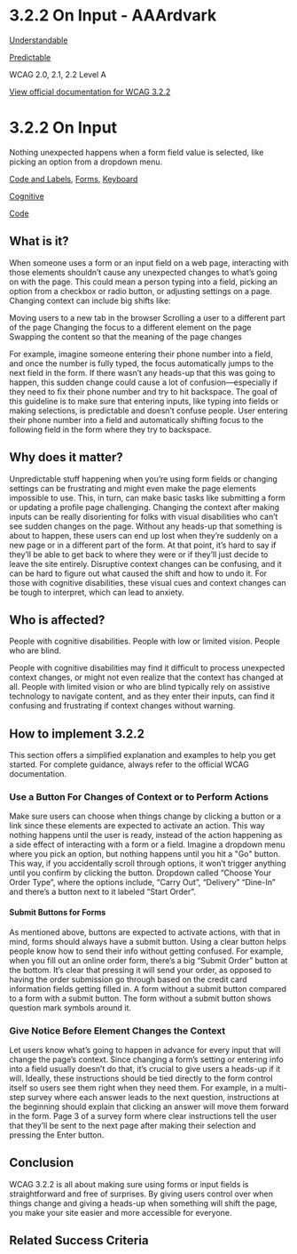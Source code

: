 # 3.2.2 On Input - AAArdvark

[Understandable](https://aaardvarkaccessibility.com/wcag-principle/understandable/)

[Predictable](https://aaardvarkaccessibility.com/wcag-guideline/predictable/)

WCAG 2.0, 2.1, 2.2
Level A

[View official documentation for WCAG 3.2.2](https://www.w3.org/WAI/WCAG22/Understanding/on-input.html)

# 3.2.2 On Input

Nothing unexpected happens when a form field value is selected, like picking an option from a dropdown menu.

[Code and Labels](https://aaardvarkaccessibility.com/wcag-theme/code-and-labels/), [Forms](https://aaardvarkaccessibility.com/wcag-theme/forms/), [Keyboard](https://aaardvarkaccessibility.com/wcag-theme/keyboard/) 

 

[Cognitive](https://aaardvarkaccessibility.com/wcag-disability/cognitive/) 

 

[Code](https://aaardvarkaccessibility.com/wcag-responsibility/code/) 

## What is it?

When someone uses a form or an input field on a web page, interacting with those elements shouldn’t cause any unexpected changes to what’s going on with the page. This could mean a person typing into a field, picking an option from a checkbox or radio button, or adjusting settings on a page.
Changing context can include big shifts like:

Moving users to a new tab in the browser
Scrolling a user to a different part of the page
Changing the focus to a different element on the page
Swapping the content so that the meaning of the page changes

For example, imagine someone entering their phone number into a field, and once the number is fully typed, the focus automatically jumps to the next field in the form. If there wasn’t any heads-up that this was going to happen, this sudden change could cause a lot of confusion—especially if they need to fix their phone number and try to hit backspace.
The goal of this guideline is to make sure that entering inputs, like typing into fields or making selections, is predictable and doesn’t confuse people.
User entering their phone number into a field and automatically shifting focus to the following field in the form where they try to backspace.

## Why does it matter?

Unpredictable stuff happening when you’re using form fields or changing settings can be frustrating and might even make the page elements impossible to use. This, in turn, can make basic tasks like submitting a form or updating a profile page challenging.
Changing the context after making inputs can be really disorienting for folks with visual disabilities who can’t see sudden changes on the page. Without any heads-up that something is about to happen, these users can end up lost when they’re suddenly on a new page or in a different part of the form. At that point, it’s hard to say if they’ll be able to get back to where they were or if they’ll just decide to leave the site entirely.
Disruptive context changes can be confusing, and it can be hard to figure out what caused the shift and how to undo it. For those with cognitive disabilities, these visual cues and context changes can be tough to interpret, which can lead to anxiety.

## Who is affected?

People with cognitive disabilities. People with low or limited vision. People who are blind.

People with cognitive disabilities may find it difficult to process unexpected context changes, or might not even realize that the context has changed at all.
People with limited vision or who are blind typically rely on assistive technology to navigate content, and as they enter their inputs, can find it confusing and frustrating if context changes without warning.

## How to implement 3.2.2

This section offers a simplified explanation and examples to help you get started. For complete guidance, always refer to the official WCAG documentation.

### Use a Button For Changes of Context or to Perform Actions

Make sure users can choose when things change by clicking a button or a link since these elements are expected to activate an action. This way nothing happens until the user is ready, instead of the action happening as a side effect of interacting with a form or a field.
Imagine a dropdown menu where you pick an option, but nothing happens until you hit a "Go" button. This way, if you accidentally scroll through options, it won’t trigger anything until you confirm by clicking the button.
Dropdown called “Choose Your Order Type”, where the options include, “Carry Out”, “Delivery” “Dine-In” and there’s a button next to it labeled “Start Order”.
#### Submit Buttons for Forms

As mentioned above, buttons are expected to activate actions, with that in mind, forms should always have a submit button. Using a clear button helps people know how to send their info without getting confused.
For example, when you fill out an online order form, there’s a big “Submit Order” button at the bottom. It’s clear that pressing it will send your order, as opposed to having the order submission go through based on the credit card information fields getting filled in.
A form without a submit button compared to a form with a submit button. The form without a submit button shows question mark symbols around it.
### Give Notice Before Element Changes the Context

Let users know what’s going to happen in advance for every input that will change the page’s context. Since changing a form’s setting or entering info into a field usually doesn’t do that, it’s crucial to give users a heads-up if it will.
Ideally, these instructions should be tied directly to the form control itself so users see them right when they need them.
For example, in a multi-step survey where each answer leads to the next question, instructions at the beginning should explain that clicking an answer will move them forward in the form.
Page 3 of a survey form where clear instructions tell the user that they’ll be sent to the next page after making their selection and pressing the Enter button.

## Conclusion

WCAG 3.2.2 is all about making sure using forms or input fields is straightforward and free of surprises. By giving users control over when things change and giving a heads-up when something will shift the page, you make your site easier and more accessible for everyone.

## Related Success Criteria

